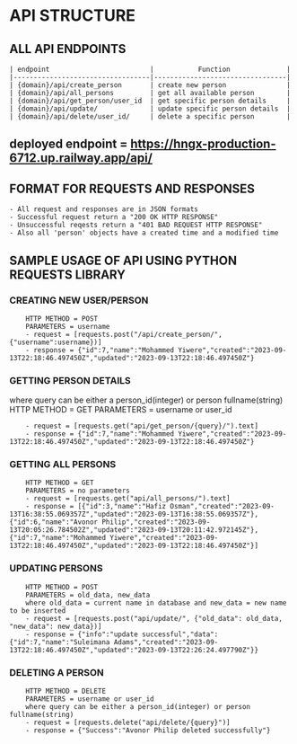 # API STRUCTURE 

## ALL API ENDPOINTS 

    | endpoint                         |           Function              | 
    |----------------------------------|---------------------------------|
    | {domain}/api/create_person       | create new person               | 
    | {domain}/api/all_persons         | get all available person        | 
    | {domain}/api/get_person/user_id  | get specific person details     | 
    | {domain}/api/update/             | update specific person details  | 
    | {domain}/api/delete/user_id/     | delete a specific person        | 
   
## deployed endpoint = https://hngx-production-6712.up.railway.app/api/

## FORMAT FOR REQUESTS AND RESPONSES
    - All request and responses are in JSON formats
    - Successful request return a "200 OK HTTP RESPONSE"
    - Unsuccessful reqests return a "401 BAD REQUEST HTTP RESPONSE"
    - Also all 'person' objects have a created time and a modified time


## SAMPLE USAGE OF API USING PYTHON REQUESTS LIBRARY

   ### CREATING NEW USER/PERSON 
        HTTP METHOD = POST
        PARAMETERS = username
        - request = [requests.post("/api/create_person/", {"username":username})]
        - response = {"id":7,"name":"Mohammed Yiwere","created":"2023-09-13T22:18:46.497450Z","updated":"2023-09-13T22:18:46.497450Z"}
    
   ### GETTING PERSON DETAILS  
   where query can be either a person_id(integer) or person fullname(string)
        HTTP METHOD = GET
        PARAMETERS = username or user_id 
        
        - request = [requests.get("api/get_person/{query}/").text]
        - response = {"id":7,"name":"Mohammed Yiwere","created":"2023-09-13T22:18:46.497450Z","updated":"2023-09-13T22:18:46.497450Z"}

   ### GETTING ALL PERSONS
        HTTP METHOD = GET
        PARAMETERS = no parameters
        - request = [requests.get("api/all_persons/").text]
        - response = [{"id":3,"name":"Hafiz Osman","created":"2023-09-13T16:38:55.069357Z","updated":"2023-09-13T16:38:55.069357Z"},{"id":6,"name":"Avonor Philip","created":"2023-09-13T20:05:26.784502Z","updated":"2023-09-13T20:11:42.972145Z"},{"id":7,"name":"Mohammed Yiwere","created":"2023-09-13T22:18:46.497450Z","updated":"2023-09-13T22:18:46.497450Z"}]

   ### UPDATING PERSONS 
        HTTP METHOD = POST
        PARAMETERS = old_data, new_data
        where old_data = current name in database and new_data = new name to be inserted
        - request = [requests.post("api/update/", {"old_data": old_data, "new_data": new_data})]
        - response = {"info":"update successful","data":{"id":7,"name":"Suleimana Adams","created":"2023-09-13T22:18:46.497450Z","updated":"2023-09-13T22:26:24.497790Z"}}

   ### DELETING A PERSON
        HTTP METHOD = DELETE
        PARAMETERS = username or user_id
        where query can be either a person_id(integer) or person fullname(string)
        - request = [requests.delete("api/delete/{query}")]
        - response = {"Success":"Avonor Philip deleted successfully"}